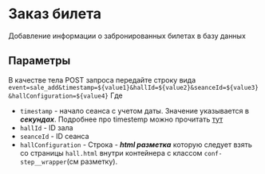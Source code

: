 # Заказ билета

Добавление информации о забронированных билетах в базу данных 

## Параметры
В качестве тела POST запроса передайте строку вида `event=sale_add&timestamp=${value1}&hallId=${value2}&seanceId=${value3}&hallConfiguration=${value4}`
Где
* `timestamp` - начало сеанса  с учетом даты. Значение указывается в ***секундах***. Подробнее про timestemp можно прочитать [тут](https://projectpulse.ru/blog/all/timestamp-in-vanilla-javascript)
* `hallId` - ID зала
* `seanceId` - ID сеанса
* `hallConfiguration` - Строка - ***html разметка*** которую следует взять со страницы `hall.html` внутри контейнера с классом `conf-step__wrapper`(см разметку).
